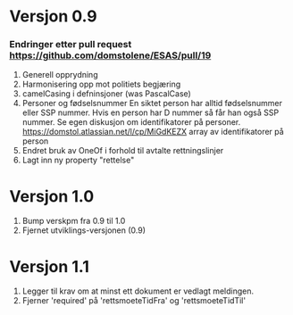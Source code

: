 # Versjon 0.9

### Endringer etter pull request https://github.com/domstolene/ESAS/pull/19
1. Generell opprydning
2. Harmonisering opp mot politiets begjæring
3. camelCasing i defninsjoner (was PascalCase)
4. Personer og fødselsnummer
   En siktet person har alltid fødselsnummer eller SSP nummer.
   Hvis en person har D nummer så får han også SSP nummer.
   Se egen diskusjon om identifikatorer på personer.
   https://domstol.atlassian.net/l/cp/MiGdKEZX
   array av identifikatorer på person
5. Endret bruk av OneOf i forhold til avtalte rettningslinjer
6. Lagt inn ny property "rettelse"


# Versjon 1.0
1. Bump verskpm fra 0.9 til 1.0
2. Fjernet utviklings-versjonen (0.9)

# Versjon 1.1
1. Legger til krav om at minst ett dokument er vedlagt meldingen.
2. Fjerner 'required' på 'rettsmoeteTidFra' og 'rettsmoeteTidTil'
